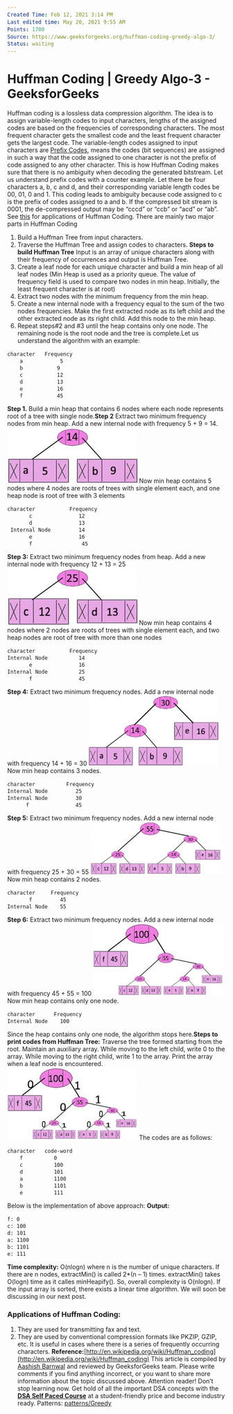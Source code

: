 ```yaml
---
Created Time: Feb 12, 2021 3:14 PM
Last edited time: May 20, 2021 9:55 AM
Points: 1700
Source: https://www.geeksforgeeks.org/huffman-coding-greedy-algo-3/
Status: waiting
---
```


# Huffman Coding | Greedy Algo-3 - GeeksforGeeks

Huffman coding is a lossless data compression algorithm. The idea is to assign variable-length codes to input characters, lengths of the assigned codes are based on the frequencies of corresponding characters. The most frequent character gets the smallest code and the least frequent character gets the largest code.
The variable-length codes assigned to input characters are [Prefix Codes](http://en.wikipedia.org/wiki/Prefix_code), means the codes (bit sequences) are assigned in such a way that the code assigned to one character is not the prefix of code assigned to any other character. This is how Huffman Coding makes sure that there is no ambiguity when decoding the generated bitstream. 
Let us understand prefix codes with a counter example. Let there be four characters a, b, c and d, and their corresponding variable length codes be 00, 01, 0 and 1. This coding leads to ambiguity because code assigned to c is the prefix of codes assigned to a and b. If the compressed bit stream is 0001, the de-compressed output may be “cccd” or “ccb” or “acd” or “ab”.
See [this](http://en.wikipedia.org/wiki/Huffman_coding#Applications) for applications of Huffman Coding. 
There are mainly two major parts in Huffman Coding
1. Build a Huffman Tree from input characters.
2. Traverse the Huffman Tree and assign codes to characters.
**Steps to build Huffman Tree**
Input is an array of unique characters along with their frequency of occurrences and output is Huffman Tree.
1. Create a leaf node for each unique character and build a min heap of all leaf nodes (Min Heap is used as a priority queue. The value of frequency field is used to compare two nodes in min heap. Initially, the least frequent character is at root)
2. Extract two nodes with the minimum frequency from the min heap.
3. Create a new internal node with a frequency equal to the sum of the two nodes frequencies. Make the first extracted node as its left child and the other extracted node as its right child. Add this node to the min heap.
4. Repeat steps#2 and #3 until the heap contains only one node. The remaining node is the root node and the tree is complete.Let us understand the algorithm with an example:
```
character   Frequency
    a            5
    b           9
    c           12
    d           13
    e           16
    f           45
```
**Step 1.** Build a min heap that contains 6 nodes where each node represents root of a tree with single node.**Step 2** Extract two minimum frequency nodes from min heap. Add a new internal node with frequency 5 + 9 = 14.
![Huffman%20Coding%20Greedy%20Algo-3%20-%20GeeksforGeeks%202c378f0e610a402aaf79d22c762c4212/fig-1-300x129.jpeg](Huffman%20Coding%20Greedy%20Algo-3%20-%20GeeksforGeeks%202c378f0e610a402aaf79d22c762c4212/fig-1-300x129.jpeg)
Now min heap contains 5 nodes where 4 nodes are roots of trees with single element each, and one heap node is root of tree with 3 elements
```
character           Frequency
       c               12
       d               13
 Internal Node         14
       e               16
       f                45
```
**Step 3:** Extract two minimum frequency nodes from heap. Add a new internal node with frequency 12 + 13 = 25
![Huffman%20Coding%20Greedy%20Algo-3%20-%20GeeksforGeeks%202c378f0e610a402aaf79d22c762c4212/fig-2-300x132.jpg](Huffman%20Coding%20Greedy%20Algo-3%20-%20GeeksforGeeks%202c378f0e610a402aaf79d22c762c4212/fig-2-300x132.jpg)
Now min heap contains 4 nodes where 2 nodes are roots of trees with single element each, and two heap nodes are root of tree with more than one nodes
```
character           Frequency
Internal Node          14
       e               16
Internal Node          25
       f               45
```
**Step 4:** Extract two minimum frequency nodes. Add a new internal node with frequency 14 + 16 = 30
![Huffman%20Coding%20Greedy%20Algo-3%20-%20GeeksforGeeks%202c378f0e610a402aaf79d22c762c4212/fig-3-300x162.jpg](Huffman%20Coding%20Greedy%20Algo-3%20-%20GeeksforGeeks%202c378f0e610a402aaf79d22c762c4212/fig-3-300x162.jpg)
Now min heap contains 3 nodes.
```
character          Frequency
Internal Node         25
Internal Node         30
      f               45 
```
**Step 5:** Extract two minimum frequency nodes. Add a new internal node with frequency 25 + 30 = 55
![Huffman%20Coding%20Greedy%20Algo-3%20-%20GeeksforGeeks%202c378f0e610a402aaf79d22c762c4212/fig-4-300x121.jpg](Huffman%20Coding%20Greedy%20Algo-3%20-%20GeeksforGeeks%202c378f0e610a402aaf79d22c762c4212/fig-4-300x121.jpg)
Now min heap contains 2 nodes.
```
character     Frequency
       f         45
Internal Node    55
```
**Step 6:** Extract two minimum frequency nodes. Add a new internal node with frequency 45 + 55 = 100
![Huffman%20Coding%20Greedy%20Algo-3%20-%20GeeksforGeeks%202c378f0e610a402aaf79d22c762c4212/fig-5-300x167.jpg](Huffman%20Coding%20Greedy%20Algo-3%20-%20GeeksforGeeks%202c378f0e610a402aaf79d22c762c4212/fig-5-300x167.jpg)
Now min heap contains only one node.
```
character      Frequency
Internal Node    100
```
Since the heap contains only one node, the algorithm stops here.**Steps to print codes from Huffman Tree:**
Traverse the tree formed starting from the root. Maintain an auxiliary array. While moving to the left child, write 0 to the array. While moving to the right child, write 1 to the array. Print the array when a leaf node is encountered.
![Huffman%20Coding%20Greedy%20Algo-3%20-%20GeeksforGeeks%202c378f0e610a402aaf79d22c762c4212/fig-6-300x167.jpg](Huffman%20Coding%20Greedy%20Algo-3%20-%20GeeksforGeeks%202c378f0e610a402aaf79d22c762c4212/fig-6-300x167.jpg)
The codes are as follows:
```
character   code-word
    f          0
    c          100
    d          101
    a          1100
    b          1101
    e          111
```
Below is the implementation of above approach:
**Output:**
```
f: 0
c: 100
d: 101
a: 1100
b: 1101
e: 111
```
**Time complexity:** O(nlogn) where n is the number of unique characters. If there are n nodes, extractMin() is called 2*(n – 1) times. extractMin() takes O(logn) time as it calles minHeapify(). So, overall complexity is O(nlogn).
If the input array is sorted, there exists a linear time algorithm. We will soon be discussing in our next post.
### Applications of Huffman Coding:
1. They are used for transmitting fax and text.
2. They are used by conventional compression formats like PKZIP, GZIP, etc.
It is useful in cases where there is a series of frequently occurring characters.
**Reference:**[http://en.wikipedia.org/wiki/Huffman_coding](http://en.wikipedia.org/wiki/Huffman_coding)
This article is compiled by [Aashish Barnwal](https://www.facebook.com/barnwal.aashish) and reviewed by GeeksforGeeks team. Please write comments if you find anything incorrect, or you want to share more information about the topic discussed above.
Attention reader! Don’t stop learning now. Get hold of all the important DSA concepts with the **[DSA Self Paced Course](https://practice.geeksforgeeks.org/courses/dsa-self-paced?utm_source=geeksforgeeks&utm_medium=article&utm_campaign=gfg_article_dsa_content_bottom)** at a student-friendly price and become industry ready.
Patterns: [patterns/Greedy](patterns/Greedy.md)